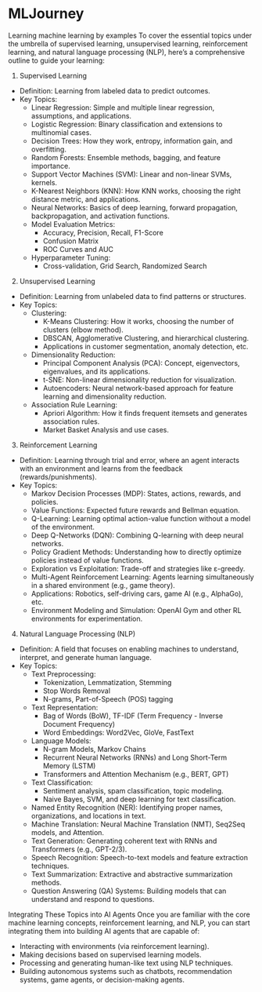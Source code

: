 # MLJourney
Learning machine learning by examples
To cover the essential topics under the umbrella of supervised learning, unsupervised learning, reinforcement learning, and natural language processing (NLP), here’s a comprehensive outline to guide your learning:
1. Supervised Learning
* Definition: Learning from labeled data to predict outcomes.
* Key Topics:
    * Linear Regression: Simple and multiple linear regression, assumptions, and applications.
    * Logistic Regression: Binary classification and extensions to multinomial cases.
    * Decision Trees: How they work, entropy, information gain, and overfitting.
    * Random Forests: Ensemble methods, bagging, and feature importance.
    * Support Vector Machines (SVM): Linear and non-linear SVMs, kernels.
    * K-Nearest Neighbors (KNN): How KNN works, choosing the right distance metric, and applications.
    * Neural Networks: Basics of deep learning, forward propagation, backpropagation, and activation functions.
    * Model Evaluation Metrics:
        * Accuracy, Precision, Recall, F1-Score
        * Confusion Matrix
        * ROC Curves and AUC
    * Hyperparameter Tuning:
        * Cross-validation, Grid Search, Randomized Search
2. Unsupervised Learning
* Definition: Learning from unlabeled data to find patterns or structures.
* Key Topics:
    * Clustering:
        * K-Means Clustering: How it works, choosing the number of clusters (elbow method).
        * DBSCAN, Agglomerative Clustering, and hierarchical clustering.
        * Applications in customer segmentation, anomaly detection, etc.
    * Dimensionality Reduction:
        * Principal Component Analysis (PCA): Concept, eigenvectors, eigenvalues, and its applications.
        * t-SNE: Non-linear dimensionality reduction for visualization.
        * Autoencoders: Neural network-based approach for feature learning and dimensionality reduction.
    * Association Rule Learning:
        * Apriori Algorithm: How it finds frequent itemsets and generates association rules.
        * Market Basket Analysis and use cases.
3. Reinforcement Learning
* Definition: Learning through trial and error, where an agent interacts with an environment and learns from the feedback (rewards/punishments).
* Key Topics:
    * Markov Decision Processes (MDP): States, actions, rewards, and policies.
    * Value Functions: Expected future rewards and Bellman equation.
    * Q-Learning: Learning optimal action-value function without a model of the environment.
    * Deep Q-Networks (DQN): Combining Q-learning with deep neural networks.
    * Policy Gradient Methods: Understanding how to directly optimize policies instead of value functions.
    * Exploration vs Exploitation: Trade-off and strategies like ε-greedy.
    * Multi-Agent Reinforcement Learning: Agents learning simultaneously in a shared environment (e.g., game theory).
    * Applications: Robotics, self-driving cars, game AI (e.g., AlphaGo), etc.
    * Environment Modeling and Simulation: OpenAI Gym and other RL environments for experimentation.
4. Natural Language Processing (NLP)
* Definition: A field that focuses on enabling machines to understand, interpret, and generate human language.
* Key Topics:
    * Text Preprocessing:
        * Tokenization, Lemmatization, Stemming
        * Stop Words Removal
        * N-grams, Part-of-Speech (POS) tagging
    * Text Representation:
        * Bag of Words (BoW), TF-IDF (Term Frequency - Inverse Document Frequency)
        * Word Embeddings: Word2Vec, GloVe, FastText
    * Language Models:
        * N-gram Models, Markov Chains
        * Recurrent Neural Networks (RNNs) and Long Short-Term Memory (LSTM)
        * Transformers and Attention Mechanism (e.g., BERT, GPT)
    * Text Classification:
        * Sentiment analysis, spam classification, topic modeling.
        * Naive Bayes, SVM, and deep learning for text classification.
    * Named Entity Recognition (NER): Identifying proper names, organizations, and locations in text.
    * Machine Translation: Neural Machine Translation (NMT), Seq2Seq models, and Attention.
    * Text Generation: Generating coherent text with RNNs and Transformers (e.g., GPT-2/3).
    * Speech Recognition: Speech-to-text models and feature extraction techniques.
    * Text Summarization: Extractive and abstractive summarization methods.
    * Question Answering (QA) Systems: Building models that can understand and respond to questions.

Integrating These Topics into AI Agents
Once you are familiar with the core machine learning concepts, reinforcement learning, and NLP, you can start integrating them into building AI agents that are capable of:
* Interacting with environments (via reinforcement learning).
* Making decisions based on supervised learning models.
* Processing and generating human-like text using NLP techniques.
* Building autonomous systems such as chatbots, recommendation systems, game agents, or decision-making agents.

